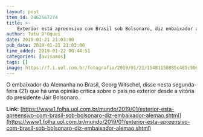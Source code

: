 ```yaml
---
layout: post
item_id: 2462567274
title: >-
    Exterior está apreensivo com Brasil sob Bolsonaro, diz embaixador alemão
author: Tatu D'Oquei
date: 2019-01-21 21:03:00
pub_date: 2019-01-21 21:03:00
time_added: 2019-01-22 00:44:51
categories: [avisamos]
tags: []
image: https://f.i.uol.com.br/fotografia/2019/01/21/15481150885c465c9065b76_1548115088_3x2_rt.jpg
---
```


O embaixador da Alemanha no Brasil, Georg Witschel, disse nesta segunda-feira (21) que há uma opinião crítica sobre o país no exterior desde a vitória do presidente Jair Bolsonaro.

**Link:** [https://www1.folha.uol.com.br/mundo/2019/01/exterior-esta-apreensivo-com-brasil-sob-bolsonaro-diz-embaixador-alemao.shtml](https://www1.folha.uol.com.br/mundo/2019/01/exterior-esta-apreensivo-com-brasil-sob-bolsonaro-diz-embaixador-alemao.shtml)

